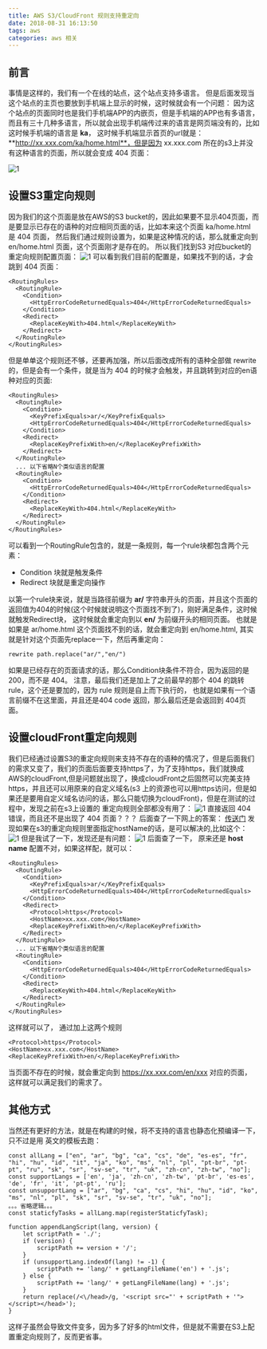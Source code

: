 ```yaml
---
title: AWS S3/CloudFront 规则支持重定向
date: 2018-08-31 16:13:50
tags: aws
categories: aws 相关
---
```

## 前言
事情是这样的，我们有一个在线的站点，这个站点支持多语言。 但是后面发现当这个站点的主页也要放到手机端上显示的时候，这时候就会有一个问题：
因为这个站点的页面同时也是我们手机端APP的内嵌页，但是手机端的APP也有多语言，而且有三十几种多语言，所以就会出现手机端传过来的语言是网页端没有的，比如这时候手机端的语言是 **ka**， 这时候手机端显示首页的url就是： **http://xx.xxx.com/ka/home.html**，但是因为 xx.xxx.com 所在的s3上并没有这种语言的页面，所以就会变成 404 页面：
<!--more-->
![1](aws-s3-cloudfront-rule-redirection/1.png)
## 设置S3重定向规则
因为我们的这个页面是放在AWS的S3 bucket的，因此如果要不显示404页面，而是要显示已存在的语种的对应相同页面的话，比如本来这个页面 ka/home.html 是 404 页面， 然后我们通过规则设置为，如果是这种情况的话，那么就重定向到 en/home.html 页面，这个页面刚才是存在的。
所以我们找到S3 对应bucket的 重定向规则配置页面：
![1](aws-s3-cloudfront-rule-redirection/2.png)
可以看到我们目前的配置是，如果找不到的话，才会跳到 404 页面：
```
<RoutingRules>
  <RoutingRule>
    <Condition>
      <HttpErrorCodeReturnedEquals>404</HttpErrorCodeReturnedEquals>
    </Condition>
    <Redirect>
      <ReplaceKeyWith>404.html</ReplaceKeyWith>
    </Redirect>
  </RoutingRule>
</RoutingRules>
```
但是单单这个规则还不够，还要再加强，所以后面改成所有的语种全部做 rewrite的，但是会有一个条件，就是当为 404 的时候才会触发，并且跳转到对应的en语种对应的页面:
```
<RoutingRules>
  <RoutingRule>
    <Condition>
      <KeyPrefixEquals>ar/</KeyPrefixEquals>
      <HttpErrorCodeReturnedEquals>404</HttpErrorCodeReturnedEquals>
    </Condition>
    <Redirect>
      <ReplaceKeyPrefixWith>en/</ReplaceKeyPrefixWith>
    </Redirect>
  </RoutingRule>
  ... 以下省略N个类似语言的配置
  <RoutingRule>
    <Condition>
      <HttpErrorCodeReturnedEquals>404</HttpErrorCodeReturnedEquals>
    </Condition>
    <Redirect>
      <ReplaceKeyWith>404.html</ReplaceKeyWith>
    </Redirect>
  </RoutingRule>
</RoutingRules>
```
可以看到一个RoutingRule包含的，就是一条规则，每一个rule块都包含两个元素：
- Condition 块就是触发条件
- Redirect 块就是重定向操作

以第一个rule块来说，就是当路径前缀为 **ar/** 字符串开头的页面，并且这个页面的返回值为404的时候(这个时候就说明这个页面找不到了)，刚好满足条件，这时候就触发Redirect块， 这时候就会重定向到以 **en/** 为前缀开头的相同页面。
也就是如果是 ar/home.html 这个页面找不到的话，就会重定向到 en/home.html, 其实就是针对这个页面先replace一下，然后再重定向：
```
rewrite path.replace("ar/","en/")
```
如果是已经存在的页面请求的话，那么Condition块条件不符合，因为返回的是 200，而不是 404。
注意，最后我们还是加上了之前最早的那个 404 的跳转rule，这个还是要加的，因为 rule 规则是自上而下执行的， 也就是如果有一个语言前缀不在这里面，并且还是404 code 返回，那么最后还是会返回到 404页面。
## 设置cloudFront重定向规则
我们已经通过设置S3的重定向规则来支持不存在的语种的情况了，但是后面我们的需求又变了，我们的页面后面要支持https了，为了支持https，我们就换成AWS的cloudFront,但是问题就出现了，换成cloudFront之后固然可以完美支持https，并且还可以用原来的自定义域名(s3 上的资源也可以用https访问，但是如果还是要用自定义域名访问的话，那么只能切换为cloudFront)，但是在测试的过程中，发现之前在s3上设置的 重定向规则全部都没有用了：
![1](aws-s3-cloudfront-rule-redirection/3.png)
直接返回 404 错误，而且还不是出现了 404 页面？？？
后面查了一下网上的答案： [传送门](https://serverfault.com/questions/450940/why-s3-website-redirect-location-is-not-followed-by-cloudfront)
发现如果在s3的重定向规则里面指定hostName的话，是可以解决的,比如这个：
![1](aws-s3-cloudfront-rule-redirection/4.png)
但是我试了一下，发现还是有问题：
![1](aws-s3-cloudfront-rule-redirection/5.png)
后面查了一下， 原来还是 **host name** 配置不对，如果这样配，就可以：
```
<RoutingRules>
  <RoutingRule>
    <Condition>
      <KeyPrefixEquals>ar/</KeyPrefixEquals>
      <HttpErrorCodeReturnedEquals>404</HttpErrorCodeReturnedEquals>
    </Condition>
    <Redirect>
      <Protocol>https</Protocol>
      <HostName>xx.xxx.com</HostName>
      <ReplaceKeyPrefixWith>en/</ReplaceKeyPrefixWith>
    </Redirect>
  </RoutingRule>
  ... 以下省略N个类似语言的配置
  <RoutingRule>
    <Condition>
      <HttpErrorCodeReturnedEquals>404</HttpErrorCodeReturnedEquals>
    </Condition>
    <Redirect>
      <ReplaceKeyWith>404.html</ReplaceKeyWith>
    </Redirect>
  </RoutingRule>
</RoutingRules>
```
这样就可以了， 通过加上这两个规则
```
<Protocol>https</Protocol>
<HostName>xx.xxx.com</HostName>
<ReplaceKeyPrefixWith>en/</ReplaceKeyPrefixWith>
```
当页面不存在的时候，就会重定向到  https://xx.xxx.com/en/xxx 对应的页面，
这样就可以满足我们的需求了。
## 其他方式
当然还有更好的方法，就是在构建的时候，将不支持的语言也静态化预编译一下， 只不过是用 英文的模板去跑：
```
const allLang = ["en", "ar", "bg", "ca", "cs", "de", "es-es", "fr", "hi", "hu", "id", "it", "ja", "ko", "ms", "nl", "pl", "pt-br", "pt-pt", "ru", "sk", "sr", "sv-se", "tr", "uk", "zh-cn", "zh-tw", "no"];
const supportLangs = ['en', 'ja', 'zh-cn', 'zh-tw', 'pt-br', 'es-es', 'de', 'fr', 'it', 'pt-pt', 'ru'];
const unsupportLang = ["ar", "bg", "ca", "cs", "hi", "hu", "id", "ko", "ms", "nl", "pl", "sk", "sr", "sv-se", "tr", "uk", "no"];
。。。省略逻辑。。。
const staticfyTasks = allLang.map(registerStaticfyTask);

function appendLangScript(lang, version) {
    let scriptPath = './';
    if (version) {
        scriptPath += version + '/';
    }
    if (unsupportLang.indexOf(lang) != -1) {
        scriptPath += 'lang/' + getLangFileName('en') + '.js';
    } else {
        scriptPath += 'lang/' + getLangFileName(lang) + '.js';
    }
    return replace(/<\/head>/g, '<script src="' + scriptPath + '"></script></head>');
}
```
这样子虽然会导致文件变多，因为多了好多的html文件，但是就不需要在S3上配置重定向规则了，反而更省事。
